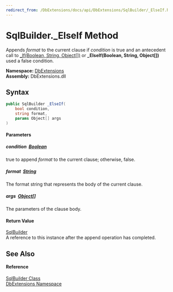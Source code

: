 ```yaml
---
redirect_from: /DbExtensions/docs/api/DbExtensions/SqlBuilder/_ElseIf.html
---
```


SqlBuilder._ElseIf Method
=========================
Appends *format* to the current clause if *condition* is true and an antecedent call to [_If(Boolean, String, Object[])][1] or **_ElseIf(Boolean, String, Object[])** used a false condition.
  
**Namespace:** [DbExtensions][2]  
**Assembly:** DbExtensions.dll

Syntax
------

```csharp
public SqlBuilder _ElseIf(
	bool condition,
	string format,
	params Object[] args
)
```

#### Parameters

##### *condition*  [Boolean][3]
true to append *format* to the current clause; otherwise, false.

##### *format*  [String][4]
The format string that represents the body of the current clause.

##### *args*  [Object][5][]
The parameters of the clause body.

#### Return Value
[SqlBuilder][6]  
A reference to this instance after the append operation has completed.

See Also
--------

#### Reference
[SqlBuilder Class][6]  
[DbExtensions Namespace][2]  

[1]: _If.md
[2]: ../README.md
[3]: https://learn.microsoft.com/dotnet/api/system.boolean
[4]: https://learn.microsoft.com/dotnet/api/system.string
[5]: https://learn.microsoft.com/dotnet/api/system.object
[6]: README.md